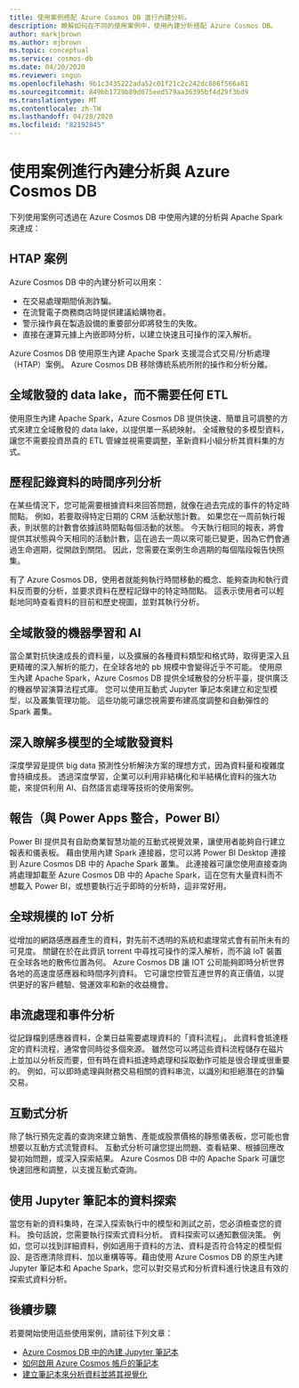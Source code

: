```yaml
---
title: 使用案例搭配 Azure Cosmos DB 進行內建分析。
description: 瞭解如何在不同的使用案例中，使用內建分析搭配 Azure Cosmos DB。
author: markjbrown
ms.author: mjbrown
ms.topic: conceptual
ms.service: cosmos-db
ms.date: 04/20/2020
ms.reviewer: sngun
ms.openlocfilehash: 9b1c3435222ada52c01f21c2c242dc886f566a81
ms.sourcegitcommit: 849bb1729b89d075eed579aa36395bf4d29f3bd9
ms.translationtype: MT
ms.contentlocale: zh-TW
ms.lasthandoff: 04/28/2020
ms.locfileid: "82192845"
---
```

# <a name="use-cases-for-built-in-analytics-with-azure-cosmos-db"></a>使用案例進行內建分析與 Azure Cosmos DB

下列使用案例可透過在 Azure Cosmos DB 中使用內建的分析與 Apache Spark 來達成：

## <a name="htap-scenarios"></a>HTAP 案例

Azure Cosmos DB 中的內建分析可以用來：

* 在交易處理期間偵測詐騙。
* 在流覽電子商務商店時提供建議給購物者。
* 警示操作員在製造設備的重要部分即將發生的失敗。
* 直接在運算元據上內嵌即時分析，以建立快速且可操作的深入解析。

Azure Cosmos DB 使用原生內建 Apache Spark 支援混合式交易/分析處理（HTAP）案例。 Azure Cosmos DB 移除傳統系統所附的操作和分析分離。

## <a name="globally-distributed-data-lake-without-requiring-any-etl"></a>全域散發的 data lake，而不需要任何 ETL

使用原生內建 Apache Spark，Azure Cosmos DB 提供快速、簡單且可調整的方式來建立全域散發的 data lake，以提供單一系統映射。 全域散發的多模型資料，讓您不需要投資昂貴的 ETL 管線並視需要調整，革新資料小組分析其資料集的方式。

## <a name="time-series-analytics-over-historic-data"></a>歷程記錄資料的時間序列分析

在某些情況下，您可能需要根據資料來回答問題，就像在過去完成的事件的特定時間點。 例如，若要取得特定日期的 CRM 活動狀態計數。 如果您在一周前執行報表，則狀態的計數會依據該時間點每個活動的狀態。 今天執行相同的報表，將會提供其狀態與今天相同的活動計數，這在過去一周以來可能已變更，因為它們會通過生命週期，從開啟到關閉。 因此，您需要在案例生命週期的每個階段報告快照集。

有了 Azure Cosmos DB，使用者就能夠執行時間移動的概念、能夠查詢和執行資料反而要的分析，並要求資料在歷程記錄中的特定時間點。 這表示使用者可以輕鬆地同時查看資料的目前和歷史視圖，並對其執行分析。

## <a name="globally-distributed-machine-learning-and-ai"></a>全域散發的機器學習和 AI

當企業對抗快速成長的資料量，以及擴展的各種資料類型和格式時，取得更深入且更精確的深入解析的能力，在全球各地的 pb 規模中會變得近乎不可能。 使用原生內建 Apache Spark，Azure Cosmos DB 提供全域散發的分析平臺，提供廣泛的機器學習演算法程式庫。 您可以使用互動式 Jupyter 筆記本來建立和定型模型，以及叢集管理功能。 這些功能可讓您視需要布建高度調整和自動彈性的 Spark 叢集。

## <a name="deep-learning-on-multi-model-globally-distributed-data"></a>深入瞭解多模型的全域散發資料

深度學習是提供 big data 預測性分析解決方案的理想方式，因為資料量和複雜度會持續成長。 透過深度學習，企業可以利用非結構化和半結構化資料的強大功能，來提供利用 AI、自然語言處理等技術的使用案例。

## <a name="reporting-integrating-with-power-apps-power-bi"></a>報告（與 Power Apps 整合，Power BI）

Power BI 提供具有自助商業智慧功能的互動式視覺效果，讓使用者能夠自行建立報表和儀表板。 藉由使用內建 Spark 連接器，您可以將 Power BI Desktop 連接到 Azure Cosmos DB 中的 Apache Spark 叢集。 此連接器可讓您使用直接查詢將處理卸載至 Azure Cosmos DB 中的 Apache Spark，這在您有大量資料而不想載入 Power BI，或想要執行近乎即時的分析時，這非常好用。

## <a name="iot-analytics-at-global-scale"></a>全球規模的 IoT 分析

從增加的網路感應器產生的資料，對先前不透明的系統和處理常式會有前所未有的可見度。 關鍵在於在此資訊 torrent 中尋找可操作的深入解析，而不論 IoT 裝置在全球各地的散佈位置為何。 Azure Cosmos DB 讓 IOT 公司能夠即時分析世界各地的高速度感應器和時間序列資料。 它可讓您控管互連世界的真正價值，以提供更好的客戶體驗、營運效率和新的收益機會。

## <a name="stream-processing-and-event-analytics"></a>串流處理和事件分析 

從記錄檔到感應器資料，企業日益需要處理資料的「資料流程」。 此資料會抵達穩定的資料流程，通常會同時從多個來源。 雖然您可以將這些資料流程儲存在磁片上並加以分析反而要，但有時在資料抵達時處理和採取動作可能是很合理或很重要的。 例如，可以即時處理與財務交易相關的資料串流，以識別和拒絕潛在的詐騙交易。

## <a name="interactive-analytics"></a>互動式分析

除了執行預先定義的查詢來建立銷售、產能或股票價格的靜態儀表板，您可能也會想要以互動方式流覽資料。 互動式分析可讓您提出問題、查看結果、根據回應改變初始問題，或深入探索結果。 Azure Cosmos DB 中的 Apache Spark 可讓您快速回應和調整，以支援互動式查詢。

## <a name="data-exploration-using-jupyter-notebooks"></a>使用 Jupyter 筆記本的資料探索

當您有新的資料集時，在深入探索執行中的模型和測試之前，您必須檢查您的資料。 換句話說，您需要執行探索式資料分析。 資料探索可以通知數個決策。 例如，您可以找到詳細資料，例如適用于資料的方法、資料是否符合特定的模型假設、是否應清除資料、加以重構等等。藉由使用 Azure Cosmos DB 的原生內建 Jupyter 筆記本和 Apache Spark，您可以對交易式和分析資料進行快速且有效的探索式資料分析。

## <a name="next-steps"></a>後續步驟

若要開始使用這些使用案例，請前往下列文章：

* [Azure Cosmos DB 中的內建 Jupyter 筆記本](cosmosdb-jupyter-notebooks.md)
* [如何啟用 Azure Cosmos 帳戶的筆記本](enable-notebooks.md)
* [建立筆記本來分析資料並將其視覺化](create-notebook-visualize-data.md)